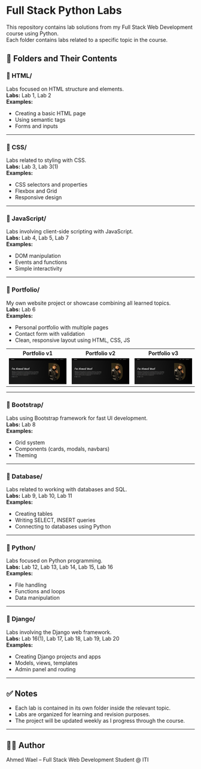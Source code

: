 # Full Stack Python Labs

This repository contains lab solutions from my Full Stack Web Development course using Python.  
Each folder contains labs related to a specific topic in the course.

## 📁 Folders and Their Contents

### 🔷 HTML/
Labs focused on HTML structure and elements.  
**Labs:** Lab 1, Lab 2  
**Examples:**  
- Creating a basic HTML page  
- Using semantic tags  
- Forms and inputs

---

### 🔷 CSS/
Labs related to styling with CSS.  
**Labs:** Lab 3, Lab 3(1)  
**Examples:**  
- CSS selectors and properties  
- Flexbox and Grid  
- Responsive design

---

### 🔷 JavaScript/
Labs involving client-side scripting with JavaScript.  
**Labs:** Lab 4, Lab 5, Lab 7  
**Examples:**  
- DOM manipulation  
- Events and functions  
- Simple interactivity

---

### 🔷 Portfolio/
My own website project or showcase combining all learned topics.  
**Labs:** Lab 6  
**Examples:**  
- Personal portfolio with multiple pages  
- Contact form with validation  
- Clean, responsive layout using HTML, CSS, JS

<table>
  <tr>
    <th>Portfolio v1</th>
    <th>Portfolio v2</th>
    <th>Portfolio v3</th>
  </tr>
  <tr>
    <td><img src="Portfolio/images/home.png" width="200"/></td>
    <td><img src="Portfolio/images/home.png" width="200"/></td>
    <td><img src="Portfolio/images/home.png" width="200"/></td>
  </tr>
</table>

---

### 🔷 Bootstrap/
Labs using Bootstrap framework for fast UI development.  
**Labs:** Lab 8  
**Examples:**  
- Grid system  
- Components (cards, modals, navbars)  
- Theming

---

### 🔷 Database/
Labs related to working with databases and SQL.  
**Labs:** Lab 9, Lab 10, Lab 11  
**Examples:**  
- Creating tables  
- Writing SELECT, INSERT queries  
- Connecting to databases using Python

---

### 🔷 Python/
Labs focused on Python programming.  
**Labs:** Lab 12, Lab 13, Lab 14, Lab 15, Lab 16  
**Examples:**  
- File handling  
- Functions and loops  
- Data manipulation

---

### 🔷 Django/
Labs involving the Django web framework.  
**Labs:** Lab 16(1), Lab 17, Lab 18, Lab 19, Lab 20  
**Examples:**  
- Creating Django projects and apps  
- Models, views, templates  
- Admin panel and routing

---

## ✅ Notes
- Each lab is contained in its own folder inside the relevant topic.
- Labs are organized for learning and revision purposes.
- The project will be updated weekly as I progress through the course.

---

## 👨‍💻 Author
Ahmed Wael – Full Stack Web Development Student @ ITI
